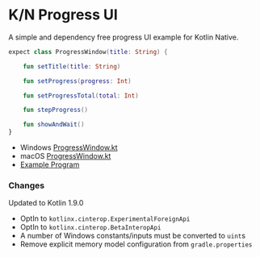 # K/N Progress UI

A simple and dependency free progress UI example for Kotlin Native.


```Kotlin
expect class ProgressWindow(title: String) {

    fun setTitle(title: String)

    fun setProgress(progress: Int)

    fun setProgressTotal(total: Int)

    fun stepProgress()

    fun showAndWait()
}
```

- Windows [ProgressWindow.kt](src/mingwX64Main/kotlin/ProgressWindow.kt)
- macOS [ProgressWindow.kt](src/macosX64Main/kotlin/ProgressWindow.kt)
- [Example Program](src/commonMain/kotlin/main.kt)

### Changes

Updated to Kotlin 1.9.0

- OptIn to `kotlinx.cinterop.ExperimentalForeignApi`
- OptIn to `kotlinx.cinterop.BetaInteropApi`
- A number of Windows constants/inputs must be converted to `uint`s
- Remove explicit memory model configuration from `gradle.properties`
